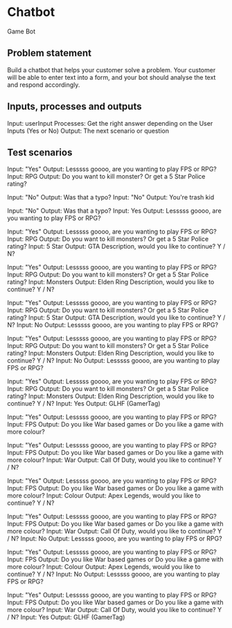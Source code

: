 # Chatbot

Game Bot

## Problem statement

Build a chatbot that helps your customer solve a problem. Your customer will be able to enter text into a form, and your bot should analyse the text and respond accordingly.

## Inputs, processes and outputs

Input: userInput
Processes: Get the right answer depending on the User Inputs (Yes or No)
Output: The next scenario or question

## Test scenarios

Input: "Yes"
Output: Lesssss goooo, are you wanting to play FPS or RPG?
Input: RPG
Output: Do you want to kill monster? Or get a 5 Star Police rating?

Input: "No"
Output: Was that a typo?
Input: "No"
Output: You're trash kid

Input: "No"
Output: Was that a typo?
Input: Yes
Output: Lesssss goooo, are you wanting to play FPS or RPG?

Input: "Yes"
Output: Lesssss goooo, are you wanting to play FPS or RPG?
Input: RPG
Output: Do you want to kill monsters? Or get a 5 Star Police rating?
Input: 5 Star
Output: GTA Description, would you like to continue? Y / N?

Input: "Yes"
Output: Lesssss goooo, are you wanting to play FPS or RPG?
Input: RPG
Output: Do you want to kill monsters? Or get a 5 Star Police rating?
Input: Monsters
Output: Elden Ring Description, would you like to continue? Y / N?

Input: "Yes"
Output: Lesssss goooo, are you wanting to play FPS or RPG?
Input: RPG
Output: Do you want to kill monsters? Or get a 5 Star Police rating?
Input: 5 Star
Output: GTA Description, would you like to continue? Y / N?
Input: No
Output: Lesssss goooo, are you wanting to play FPS or RPG?

Input: "Yes"
Output: Lesssss goooo, are you wanting to play FPS or RPG?
Input: RPG
Output: Do you want to kill monsters? Or get a 5 Star Police rating?
Input: Monsters
Output: Elden Ring Description, would you like to continue? Y / N?
Input: No
Output: Lesssss goooo, are you wanting to play FPS or RPG?

Input: "Yes"
Output: Lesssss goooo, are you wanting to play FPS or RPG?
Input: RPG
Output: Do you want to kill monsters? Or get a 5 Star Police rating?
Input: Monsters
Output: Elden Ring Description, would you like to continue? Y / N?
Input: Yes
Output: GLHF (GamerTag)

Input: "Yes"
Output: Lesssss goooo, are you wanting to play FPS or RPG?
Input: FPS
Output: Do you like War based games or Do you like a game with more colour?

Input: "Yes"
Output: Lesssss goooo, are you wanting to play FPS or RPG?
Input: FPS
Output: Do you like War based games or Do you like a game with more colour?
Input: War
Output: Call Of Duty, would you like to continue? Y / N?

Input: "Yes"
Output: Lesssss goooo, are you wanting to play FPS or RPG?
Input: FPS
Output: Do you like War based games or Do you like a game with more colour?
Input: Colour
Output: Apex Legends, would you like to continue? Y / N?

Input: "Yes"
Output: Lesssss goooo, are you wanting to play FPS or RPG?
Input: FPS
Output: Do you like War based games or Do you like a game with more colour?
Input: War
Output: Call Of Duty, would you like to continue? Y / N?
Input: No
Output: Lesssss goooo, are you wanting to play FPS or RPG?

Input: "Yes"
Output: Lesssss goooo, are you wanting to play FPS or RPG?
Input: FPS
Output: Do you like War based games or Do you like a game with more colour?
Input: Colour
Output: Apex Legends, would you like to continue? Y / N?
Input: No
Output: Lesssss goooo, are you wanting to play FPS or RPG?

Input: "Yes"
Output: Lesssss goooo, are you wanting to play FPS or RPG?
Input: FPS
Output: Do you like War based games or Do you like a game with more colour?
Input: War
Output: Call Of Duty, would you like to continue? Y / N?
Input: Yes
Output: GLHF (GamerTag)
